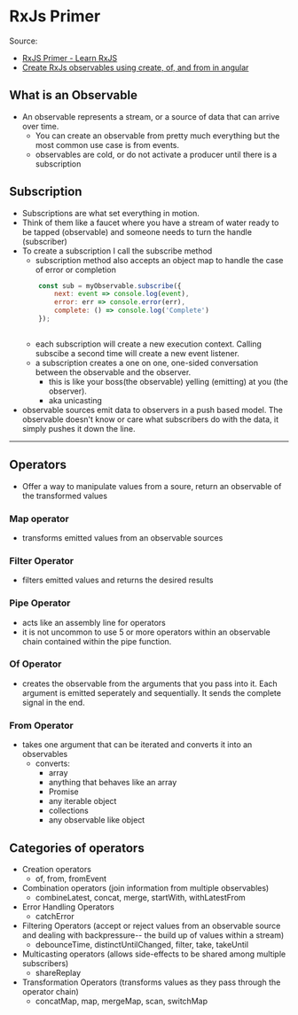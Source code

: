 # RxJs Primer

Source: 
- [RxJS Primer - Learn RxJS](https://www.learnrxjs.io/learn-rxjs/concepts/rxjs-primer)
- [Create RxJs observables using create, of, and from in angular](https://www.tektutorialshub.com/angular/rxjs-observable-using-create-of-from-in-angular/)


## What is an Observable
- An observable represents a stream, or a source of data that can arrive over time.
	- You can create an observable from pretty much everything but the most common use case is from events.
	- observables are cold, or do not activate a producer until there is a subscription
	


## Subscription

- Subscriptions are what set everything in motion. 
- Think of them like a faucet where you have a stream of water ready to be tapped (observable) and someone needs to turn the handle (subscriber)
- To create a subscription I call the subscribe method
	- subscription method also accepts an object map to handle the case of error or completion
	```javascript
		const sub = myObservable.subscribe({
			next: event => console.log(event),
			error: err => console.error(err),
			complete: () => console.log('Complete')
		});
				
	```
	- each subscription will create a new execution context. Calling subscibe a second time will create a new event listener.
	- a subscription creates a one on one, one-sided conversation between the observable and the observer. 
		- this is like your boss(the observable) yelling (emitting) at you (the observer). 
		- aka unicasting
- observable sources emit data to observers in a push based model. The observable doesn't know or care what subscribers do with the data, it simply pushes it down the line.

---
## Operators

- Offer a way to manipulate values from a soure, return an observable of the transformed values

### Map operator
- transforms emitted values from an observable sources

### Filter Operator 
- filters emitted values and returns the desired results

### Pipe Operator 
- acts like an assembly line for operators
- it is not uncommon to use 5 or more operators within an observable chain contained within the pipe function.
	
### Of Operator
- creates the observable from the arguments that you pass into it. Each argument is emitted seperately and sequentially. It sends the complete signal in the end.

### From Operator
- takes one argument that can be iterated and converts it into an observables
	- converts: 
		- array
		- anything that behaves like an array
		- Promise
		- any iterable object
		- collections
		- any observable like object
		
## Categories of operators

- Creation operators 
	- of, from, fromEvent
- Combination operators (join information from multiple observables)
	- combineLatest, concat, merge, startWith, withLatestFrom
- Error Handling Operators 
	- catchError
- Filtering Operators (accept or reject values from an observable source and dealing with backpressure-- the build up of values within a stream)
	- debounceTime, distinctUntilChanged, filter, take, takeUntil
- Multicasting operators (allows side-effects to be shared among multiple subscribers)
	- shareReplay
- Transformation Operators (transforms values as they pass through the operator chain)
	- concatMap, map, mergeMap, scan, switchMap
	